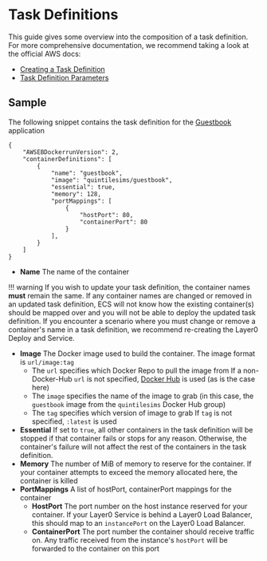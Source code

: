 # Task Definitions
This guide gives some overview into the composition of a task definition.
For more comprehensive documentation, we recommend taking a look at the official AWS docs:

* [Creating a Task Definition](http://docs.aws.amazon.com/AmazonECS/latest/developerguide/create-task-definition.html)
* [Task Definition Parameters](http://docs.aws.amazon.com/AmazonECS/latest/developerguide/task_definition_parameters.html)


## Sample
The following snippet contains the task definition for the [Guestbook](../guides/walkthrough/deployment-1) application
```
{
    "AWSEBDockerrunVersion": 2,
    "containerDefinitions": [
        {
            "name": "guestbook",
            "image": "quintilesims/guestbook",
            "essential": true,
            "memory": 128,
            "portMappings": [
                {
                    "hostPort": 80,
                    "containerPort": 80
                }
            ],
        }
    ]
}
```

* **Name** The name of the container

!!! warning
If you wish to update your task definition, the container names **must** remain the same.
If any container names are changed or removed in an updated task definition,
ECS will not know how the existing container(s) should be mapped over and you will not be able to deploy the updated task definition.
If you encounter a scenario where you must change or remove a container's name in a task definition, we recommend re-creating the Layer0 Deploy and Service.


* **Image** The Docker image used to build the container. The image format is `url/image:tag`
    * The `url` specifies which Docker Repo to pull the image from
        If a non-Docker-Hub `url` is not specified, [Docker Hub](https://hub.docker.com/) is used (as is the case here)
    * The `image` specifies the name of the image to grab (in this case, the `guestbook` image from the `quintilesims` Docker Hub group)
    * The `tag` specifies which version of image to grab
If `tag` is not specified, `:latest` is used
* **Essential** If set to `true`, all other containers in the task definition will be stopped if that container fails or stops for any reason.
Otherwise, the container's failure will not affect the rest of the containers in the task definition.
* **Memory** The number of MiB of memory to reserve for the container.
If your container attempts to exceed the memory allocated here, the container is killed
* **PortMappings** A list of hostPort, containerPort mappings for the container
    * **HostPort** The port number on the host instance reserved for your container.
If your Layer0 Service is behind a Layer0 Load Balancer, this should map to an `instancePort` on the Layer0 Load Balancer.
    * **ContainerPort** The port number the container should receive traffic on.
Any traffic received from the instance's `hostPort` will be forwarded to the container on this port

